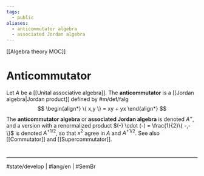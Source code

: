 ```yaml
---
tags:
  - public
aliases:
  - anticommutator algebra
  - associated Jordan algebra
---
```

[[Algebra theory MOC]]
# Anticommutator

Let $A$ be a [[Unital associative algebra]].
The **anticommutator** is a [[Jordan algebra|Jordan product]] defined by #m/def/falg 
$$
\begin{align*}
\{ x,y \} = xy + yx
\end{align*}
$$
The **anticommutator algebra** or **associated Jordan algebra** is denoted $A^+$, 
and a version with a renormalized product $(-) \cdot (-) = \frac{1}{2}\{ -,- \}$ is denoted $A^{+{1}/{2}}$, so that $x^2$ agree in $A$ and $A^{+1/2}$.
See also [[Commutator]] and [[Supercommutator]].

#
---
#state/develop | #lang/en | #SemBr
